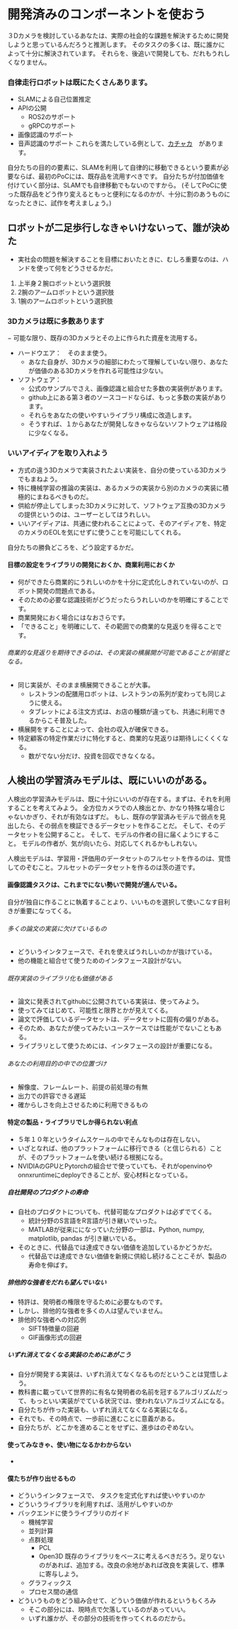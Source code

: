 # 開発済みのコンポーネントを使おう
３Dカメラを検討しているあなたは、実際の社会的な課題を解決するために開発しようと思っているんだろうと推測します。
そのタスクの多くは、既に誰かによって十分に解決されています。
それらを、後追いで開発しても、だれもうれしくなりません。

### 自律走行ロボットは既にたくさんあります。
- SLAMによる自己位置推定
- APIの公開
  - ROS2のサポート
  - gRPCのサポート
- 画像認識のサポート
- 音声認識のサポート
これらを満たしている例として、[カチャカ](https://kachaka.life/factory/)　があります。

自分たちの目的の要素に、SLAMを利用して自律的に移動できるという要素が必要ならば、最初のPoCには、既存品を流用すべきです。
自分たちが付加価値を付けていく部分は、SLAMでも自律移動でもないのですから。
(そしてPoCに使った既存品をどう作り変えるともっと便利になるのかが、十分に割のあうものになったときに、試作を考えましょう。)

## ロボットが二足歩行しなきゃいけないって、誰が決めた
- 実社会の問題を解決することを目標においたときに、むしろ重要なのは、ハンドを使って何をどうさせるかだ。
1. 上半身２腕ロボットという選択肢
2. 2腕のアームロボットという選択肢
3. 1腕のアームロボットという選択肢

### 3Dカメラは既に多数あります
− 可能な限り、既存の3Dカメラとその上に作られた資産を流用する。
- ハードウエア：　そのまま使う。
  - あなた自身が、3Dカメラの細部にわたって理解していない限り、あなたが価値のある3Dカメラを作れる可能性は少ない。
- ソフトウェア：
  - 公式のサンプルでさえ、画像認識と組合せた多数の実装例があります。
  - github上にある第３者のソースコードならば、もっと多数の実装があります。
  - それらをあなたの使いやすいライブラリ構成に改造します。
  - そうすれば、１からあなたが開発しなきゃならないソフトウェアは格段に少なくなる。

### いいアイディアを取り入れよう
- 方式の違う3Dカメラで実装されたよい実装を、自分の使っている3Dカメラでもまねよう。
- 特に機械学習の推論の実装は、あるカメラの実装から別のカメラの実装に積極的にまねるべきものだ。
- 供給が停止してしまった3Dカメラに対して、ソフトウェア互換の3Dカメラの提供というのは、ユーザーとしてはうれしい。
- いいアイディアは、共通に使われることによって、そのアイディアを、特定のカメラのEOLを気にせずに使うことを可能にしてくれる。

自分たちの勝負どころを、どう設定するかだ。
#### 目標の設定をライブラリの開発におくか、商業利用におくか
- 何ができたら商業的にうれしいのかを十分に定式化しきれていないのが、ロボット開発の問題点である。
- そのための必要な認識技術がどうだったらうれしいのかを明確にすることです。
- 商業開発におく場合にはなおさらです。
- 「できること」を明確にして、その範囲での商業的な見返りを得ることです。
###### 商業的な見返りを期待できるのは、その実装の横展開が可能であることが前提となる。
- 同じ実装が、そのまま横展開できることが大事。
  - レストランの配膳用ロボットは、レストランの系列が変わっても同じように使える。
  - タブレットによる注文方式は、お店の種類が違っても、共通に利用できるからこそ普及した。
- 横展開をすることによって、会社の収入が確保できる。 
- 特定顧客の特定作業だけに特化すると、商業的な見返りは期待しにくくくなる。
  - 数がでない分だけ、投資を回収できなくなる。

## 人検出の学習済みモデルは、既にいいのがある。
人検出の学習済みモデルは、既に十分にいいのが存在する。まずは、それを利用することを考えてみよう。
全方位カメラでの人検出とか、かなり特殊な場合じゃないかぎり、それが有効なはずだ。
もし、既存の学習済みモデルで弱点を見出したら、その弱点を検証できるデータセットを作ることだ。
そして、そのデータセットを公開すること。
そして、モデルの作者の目に届くようにすること。
モデルの作者が、気が向いたら、対応してくれるかもしれない。

人検出モデルは、学習用・評価用のデータセットのフルセットを作るのは、覚悟してのぞむこと。フルセットのデータセットを作るのは茨の道です。

#### 画像認識タスクは、これまでにない勢いで開発が進んでいる。
自分が独自に作ることに執着することより、いいものを選択して使いこなす目利きが重要になってくる。
###### 多くの論文の実装に欠けているもの
- どういうインタフェースで、それを使えばうれしいのかが抜けている。
- 他の機能と組合せて使うためのインタフェース設計がない。
###### 既存実装のライブラリ化も価値がある
- 論文に発表されてgithubに公開されている実装は、使ってみよう。
- 使ってみてはじめて、可能性と限界とかが見えてくる。
- 論文で評価しているデータセットは、データセットに固有の偏りがある。
- そのため、あなたが使ってみたいユースケースでは性能がでないこともある。
- ライブラリとして使うためには、インタフェースの設計が重要になる。
###### あなたの利用目的の中での位置づけ
- 解像度、フレームレート、前提の前処理の有無
- 出力での許容できる遅延
- 確からしさを向上させるために利用できるもの

#### 特定の製品・ライブラリでしか得られない利点
- ５年１０年というタイムスケールの中でそんなものは存在しない。
- いざとなれば、他のプラットフォームに移行できる（と信じられる）ことが、そのプラットフォームを使い続ける根拠になる。
- NVIDIAのGPUとPytorchの組合せで使っていても、それがopenvinoやonnxruntimeにdeployできることが、安心材料となっている。
##### 自社開発のプロダクトの寿命
- 自社のプロダクトについても、代替可能なプロダクトは必ずでてくる。
  - 統計分野のS言語をR言語が引き継いでいった。
  - MATLABが従来にになっていた分野の一部は、Python, numpy, matplotlib, pandas が引き継いでいる。
- そのときに、代替品では達成できない価値を追加しているかどうかだ。
  - 代替品では達成できない価値を新規に供給し続けることこそが、製品の寿命を伸ばす。
##### 排他的な強者をだれも望んでいない
- 特許は、発明者の権限を守るために必要なものです。
- しかし、排他的な強者を多くの人は望んでいません。
- 排他的な強者への対応例
  - SIFT特徴量の回避
  - GIF画像形式の回避

##### いずれ消えてなくなる実装のためにあがこう
- 自分が開発する実装は、いずれ消えてなくなるものだということは覚悟しよう。
- 教科書に載っていて世界的に有名な発明者の名前を冠するアルゴリズムだって、もっといい実装がでている状況では、使われないアルゴリズムになる。
- 自分たちが作った実装も、いずれ消えてなくなる実装になる。
- それでも、その時点で、一歩前に進むことに意義がある。
- 自分たちが、どこかを進めることをせずに、進歩はのぞめない。

#### 使ってみなきゃ、使い物になるかわからない
- 

#### 僕たちが作り出せるもの
- どういうインタフェースで、 タスクを定式化すれば使いやすいのか
- どういうライブラリを利用すれば、活用がしやすいのか
- バックエンドに使うライブラリのガイド
  - 機械学習
  - 並列計算
  - 点群処理
    - PCL
    - Open3D
    既存のライブラリをベースに考えるべきだろう。足りないのがあれば、追加する。改良の余地があれば改良を実装して、標準に寄与しよう。
  - グラフィックス
  - プロセス間の通信
- どういうものをどう組み合せて、どういう価値が作れるというもくろみ
  - そこの部分には、現時点で欠落しているのがあっていい。
  - いずれ誰かが、その部分の技術を作ってくれるのだから。
